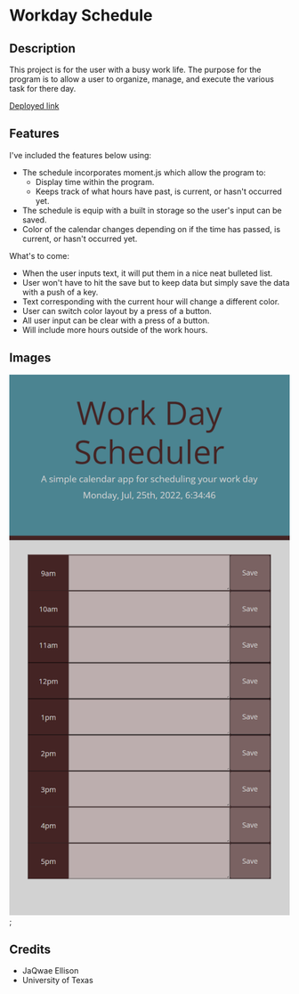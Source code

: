# Workday Schedule


## Description

This project is for the user with a busy work life. The purpose for the program is to allow a user to organize, manage, and execute the various task for there day. 

 [Deployed link](https://jaqwae.github.io/workday-scheduler/)

## Features

I've included the features below using:

- The schedule incorporates moment.js which allow the program to:
	- Display time within the program.
	- Keeps track of what hours have past, is current, or hasn't occurred yet.
- The schedule is equip with a built in storage so the user's input can be saved.
- Color of the calendar changes depending on if the time has passed, is current, or hasn't occurred yet.

What's to come:

- When the user inputs text, it will put them in a nice neat bulleted list.
- User won't have to hit the save but to keep data but simply save the data with a push of a key.
- Text corresponding with the current hour will change a different color.
- User can switch color layout by a press of a button.
- All user input can be clear with a press of a button.
- Will include more hours outside of the work hours.


## Images
![Workday scheduler](./images/workdayScreenshot.png);

## Credits

- JaQwae Ellison
- University of Texas